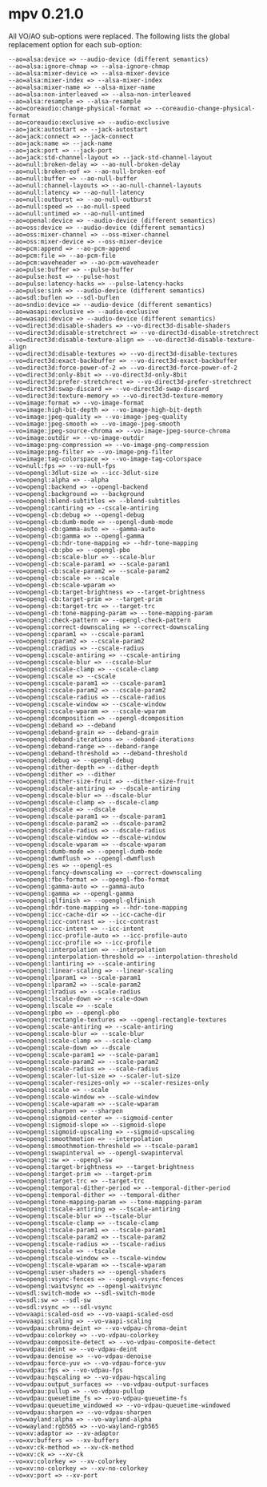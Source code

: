 # mpv 0.21.0

All VO/AO sub-options were replaced. The following lists the global replacement option for each sub-option:

    --ao=alsa:device => --audio-device (different semantics)
    --ao=alsa:ignore-chmap => --alsa-ignore-chmap
    --ao=alsa:mixer-device => --alsa-mixer-device
    --ao=alsa:mixer-index => --alsa-mixer-index
    --ao=alsa:mixer-name => --alsa-mixer-name
    --ao=alsa:non-interleaved => --alsa-non-interleaved
    --ao=alsa:resample => --alsa-resample
    --ao=coreaudio:change-physical-format => --coreaudio-change-physical-format
    --ao=coreaudio:exclusive => --audio-exclusive
    --ao=jack:autostart => --jack-autostart
    --ao=jack:connect => --jack-connect
    --ao=jack:name => --jack-name
    --ao=jack:port => --jack-port
    --ao=jack:std-channel-layout => --jack-std-channel-layout
    --ao=null:broken-delay => --ao-null-broken-delay
    --ao=null:broken-eof => --ao-null-broken-eof
    --ao=null:buffer => --ao-null-buffer
    --ao=null:channel-layouts => --ao-null-channel-layouts
    --ao=null:latency => --ao-null-latency
    --ao=null:outburst => --ao-null-outburst
    --ao=null:speed => --ao-null-speed
    --ao=null:untimed => --ao-null-untimed
    --ao=openal:device => --audio-device (different semantics)
    --ao=oss:device => --audio-device (different semantics)
    --ao=oss:mixer-channel => --oss-mixer-channel
    --ao=oss:mixer-device => --oss-mixer-device
    --ao=pcm:append => --ao-pcm-append
    --ao=pcm:file => --ao-pcm-file
    --ao=pcm:waveheader => --ao-pcm-waveheader
    --ao=pulse:buffer => --pulse-buffer
    --ao=pulse:host => --pulse-host
    --ao=pulse:latency-hacks => --pulse-latency-hacks
    --ao=pulse:sink => --audio-device (different semantics)
    --ao=sdl:buflen => --sdl-buflen
    --ao=sndio:device => --audio-device (different semantics)
    --ao=wasapi:exclusive => --audio-exclusive
    --ao=wasapi:device => --audio-device (different semantics)
    --vo=direct3d:disable-shaders => --vo-direct3d-disable-shaders
    --vo=direct3d:disable-stretchrect => --vo-direct3d-disable-stretchrect
    --vo=direct3d:disable-texture-align => --vo-direct3d-disable-texture-align
    --vo=direct3d:disable-textures => --vo-direct3d-disable-textures
    --vo=direct3d:exact-backbuffer => --vo-direct3d-exact-backbuffer
    --vo=direct3d:force-power-of-2 => --vo-direct3d-force-power-of-2
    --vo=direct3d:only-8bit => --vo-direct3d-only-8bit
    --vo=direct3d:prefer-stretchrect => --vo-direct3d-prefer-stretchrect
    --vo=direct3d:swap-discard => --vo-direct3d-swap-discard
    --vo=direct3d:texture-memory => --vo-direct3d-texture-memory
    --vo=image:format => --vo-image-format
    --vo=image:high-bit-depth => --vo-image-high-bit-depth
    --vo=image:jpeg-quality => --vo-image-jpeg-quality
    --vo=image:jpeg-smooth => --vo-image-jpeg-smooth
    --vo=image:jpeg-source-chroma => --vo-image-jpeg-source-chroma
    --vo=image:outdir => --vo-image-outdir
    --vo=image:png-compression => --vo-image-png-compression
    --vo=image:png-filter => --vo-image-png-filter
    --vo=image:tag-colorspace => --vo-image-tag-colorspace
    --vo=null:fps => --vo-null-fps
    --vo=opengl:3dlut-size => --icc-3dlut-size
    --vo=opengl:alpha => --alpha
    --vo=opengl:backend => --opengl-backend
    --vo=opengl:background => --background
    --vo=opengl:blend-subtitles => --blend-subtitles
    --vo=opengl:cantiring => --cscale-antiring
    --vo=opengl-cb:debug => --opengl-debug
    --vo=opengl-cb:dumb-mode => --opengl-dumb-mode
    --vo=opengl-cb:gamma-auto => --gamma-auto
    --vo=opengl-cb:gamma => --opengl-gamma
    --vo=opengl-cb:hdr-tone-mapping => --hdr-tone-mapping
    --vo=opengl-cb:pbo => --opengl-pbo
    --vo=opengl-cb:scale-blur => --scale-blur
    --vo=opengl-cb:scale-param1 => --scale-param1
    --vo=opengl-cb:scale-param2 => --scale-param2
    --vo=opengl-cb:scale => --scale
    --vo=opengl-cb:scale-wparam => 
    --vo=opengl-cb:target-brightness => --target-brightness
    --vo=opengl-cb:target-prim => --target-prim
    --vo=opengl-cb:target-trc => --target-trc
    --vo=opengl-cb:tone-mapping-param => --tone-mapping-param
    --vo=opengl:check-pattern => --opengl-check-pattern
    --vo=opengl:correct-downscaling => --correct-downscaling
    --vo=opengl:cparam1 => --cscale-param1
    --vo=opengl:cparam2 => --cscale-param2
    --vo=opengl:cradius => --cscale-radius
    --vo=opengl:cscale-antiring => --cscale-antiring
    --vo=opengl:cscale-blur => --cscale-blur
    --vo=opengl:cscale-clamp => --cscale-clamp
    --vo=opengl:cscale => --cscale
    --vo=opengl:cscale-param1 => --cscale-param1
    --vo=opengl:cscale-param2 => --cscale-param2
    --vo=opengl:cscale-radius => --cscale-radius
    --vo=opengl:cscale-window => --cscale-window
    --vo=opengl:cscale-wparam => --cscale-wparam
    --vo=opengl:dcomposition => --opengl-dcomposition
    --vo=opengl:deband => --deband
    --vo=opengl:deband-grain => --deband-grain
    --vo=opengl:deband-iterations => --deband-iterations
    --vo=opengl:deband-range => --deband-range
    --vo=opengl:deband-threshold => --deband-threshold
    --vo=opengl:debug => --opengl-debug
    --vo=opengl:dither-depth => --dither-depth
    --vo=opengl:dither => --dither
    --vo=opengl:dither-size-fruit => --dither-size-fruit
    --vo=opengl:dscale-antiring => --dscale-antiring
    --vo=opengl:dscale-blur => --dscale-blur
    --vo=opengl:dscale-clamp => --dscale-clamp
    --vo=opengl:dscale => --dscale
    --vo=opengl:dscale-param1 => --dscale-param1
    --vo=opengl:dscale-param2 => --dscale-param2
    --vo=opengl:dscale-radius => --dscale-radius
    --vo=opengl:dscale-window => --dscale-window
    --vo=opengl:dscale-wparam => --dscale-wparam
    --vo=opengl:dumb-mode => --opengl-dumb-mode
    --vo=opengl:dwmflush => --opengl-dwmflush
    --vo=opengl:es => --opengl-es
    --vo=opengl:fancy-downscaling => --correct-downscaling
    --vo=opengl:fbo-format => --opengl-fbo-format
    --vo=opengl:gamma-auto => --gamma-auto
    --vo=opengl:gamma => --opengl-gamma
    --vo=opengl:glfinish => --opengl-glfinish
    --vo=opengl:hdr-tone-mapping => --hdr-tone-mapping
    --vo=opengl:icc-cache-dir => --icc-cache-dir
    --vo=opengl:icc-contrast => --icc-contrast
    --vo=opengl:icc-intent => --icc-intent
    --vo=opengl:icc-profile-auto => --icc-profile-auto
    --vo=opengl:icc-profile => --icc-profile
    --vo=opengl:interpolation => --interpolation
    --vo=opengl:interpolation-threshold => --interpolation-threshold
    --vo=opengl:lantiring => --scale-antiring
    --vo=opengl:linear-scaling => --linear-scaling
    --vo=opengl:lparam1 => --scale-param1
    --vo=opengl:lparam2 => --scale-param2
    --vo=opengl:lradius => --scale-radius
    --vo=opengl:lscale-down => --scale-down
    --vo=opengl:lscale => --scale
    --vo=opengl:pbo => --opengl-pbo
    --vo=opengl:rectangle-textures => --opengl-rectangle-textures
    --vo=opengl:scale-antiring => --scale-antiring
    --vo=opengl:scale-blur => --scale-blur
    --vo=opengl:scale-clamp => --scale-clamp
    --vo=opengl:scale-down => --dscale
    --vo=opengl:scale-param1 => --scale-param1
    --vo=opengl:scale-param2 => --scale-param2
    --vo=opengl:scale-radius => --scale-radius
    --vo=opengl:scaler-lut-size => --scaler-lut-size
    --vo=opengl:scaler-resizes-only => --scaler-resizes-only
    --vo=opengl:scale => --scale
    --vo=opengl:scale-window => --scale-window
    --vo=opengl:scale-wparam => --scale-wparam
    --vo=opengl:sharpen => --sharpen
    --vo=opengl:sigmoid-center => --sigmoid-center
    --vo=opengl:sigmoid-slope => --sigmoid-slope
    --vo=opengl:sigmoid-upscaling => --sigmoid-upscaling
    --vo=opengl:smoothmotion => --interpolation
    --vo=opengl:smoothmotion-threshold => --tscale-param1
    --vo=opengl:swapinterval => --opengl-swapinterval
    --vo=opengl:sw => --opengl-sw
    --vo=opengl:target-brightness => --target-brightness
    --vo=opengl:target-prim => --target-prim
    --vo=opengl:target-trc => --target-trc
    --vo=opengl:temporal-dither-period => --temporal-dither-period
    --vo=opengl:temporal-dither => --temporal-dither
    --vo=opengl:tone-mapping-param => --tone-mapping-param
    --vo=opengl:tscale-antiring => --tscale-antiring
    --vo=opengl:tscale-blur => --tscale-blur
    --vo=opengl:tscale-clamp => --tscale-clamp
    --vo=opengl:tscale-param1 => --tscale-param1
    --vo=opengl:tscale-param2 => --tscale-param2
    --vo=opengl:tscale-radius => --tscale-radius
    --vo=opengl:tscale => --tscale
    --vo=opengl:tscale-window => --tscale-window
    --vo=opengl:tscale-wparam => --tscale-wparam
    --vo=opengl:user-shaders => --opengl-shaders
    --vo=opengl:vsync-fences => --opengl-vsync-fences
    --vo=opengl:waitvsync => --opengl-waitvsync
    --vo=sdl:switch-mode => --sdl-switch-mode
    --vo=sdl:sw => --sdl-sw
    --vo=sdl:vsync => --sdl-vsync
    --vo=vaapi:scaled-osd => --vo-vaapi-scaled-osd
    --vo=vaapi:scaling => --vo-vaapi-scaling
    --vo=vdpau:chroma-deint => --vo-vdpau-chroma-deint
    --vo=vdpau:colorkey => --vo-vdpau-colorkey
    --vo=vdpau:composite-detect => --vo-vdpau-composite-detect
    --vo=vdpau:deint => --vo-vdpau-deint
    --vo=vdpau:denoise => --vo-vdpau-denoise
    --vo=vdpau:force-yuv => --vo-vdpau-force-yuv
    --vo=vdpau:fps => --vo-vdpau-fps
    --vo=vdpau:hqscaling => --vo-vdpau-hqscaling
    --vo=vdpau:output_surfaces => --vo-vdpau-output-surfaces
    --vo=vdpau:pullup => --vo-vdpau-pullup
    --vo=vdpau:queuetime_fs => --vo-vdpau-queuetime-fs
    --vo=vdpau:queuetime_windowed => --vo-vdpau-queuetime-windowed
    --vo=vdpau:sharpen => --vo-vdpau-sharpen
    --vo=wayland:alpha => --vo-wayland-alpha
    --vo=wayland:rgb565 => --vo-wayland-rgb565
    --vo=xv:adaptor => --xv-adaptor
    --vo=xv:buffers => --xv-buffers
    --vo=xv:ck-method => --xv-ck-method
    --vo=xv:ck => --xv-ck
    --vo=xv:colorkey => --xv-colorkey
    --vo=xv:no-colorkey => --xv-no-colorkey
    --vo=xv:port => --xv-port
